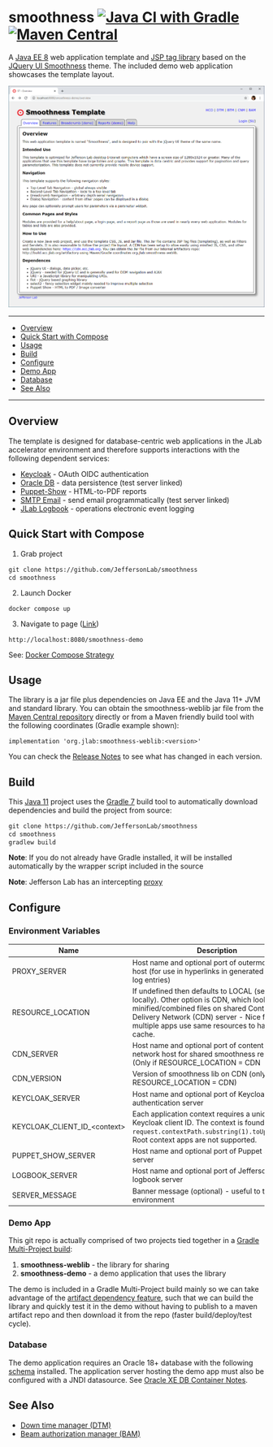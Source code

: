 # smoothness [![Java CI with Gradle](https://github.com/JeffersonLab/smoothness/workflows/Java%20CI%20with%20Gradle/badge.svg)](https://github.com/JeffersonLab/smoothness/actions?query=workflow%3A%22Java+CI+with+Gradle%22) [![Maven Central](https://badgen.net/maven/v/maven-central/org.jlab/smoothness-weblib)](https://repo1.maven.org/maven2/org/jlab/smoothness-weblib/)
A [Java EE 8](https://en.wikipedia.org/wiki/Jakarta_EE) web application template and [JSP tag library](https://docs.oracle.com/javaee/5/tutorial/doc/bnama.html) based on the [JQuery UI Smoothness](https://jqueryui.com/themeroller/) theme.  The included demo web application showcases the template layout.

![Screenshot](https://github.com/JeffersonLab/smoothness/raw/main/smoothness-demo/Screenshot.png?raw=true "Screenshot")

---
 - [Overview](https://github.com/JeffersonLab/smoothness#overview)
 - [Quick Start with Compose](https://github.com/JeffersonLab/smoothness#quick-start-with-compose)
 - [Usage](https://github.com/JeffersonLab/smoothness#usage)
 - [Build](https://github.com/JeffersonLab/smoothness#build)
 - [Configure](https://github.com/JeffersonLab/smoothness#configure)
 - [Demo App](https://github.com/JeffersonLab/smoothness#demo-app)
 - [Database](https://github.com/JeffersonLab/smoothness#database)
 - [See Also](https://github.com/JeffersonLab/smoothness#see-also)
---

## Overview
The template is designed for database-centric web applications in the JLab accelerator environment and therefore supports interactions with the following dependent services:
 - [Keycloak](https://github.com/keycloak/keycloak) - OAuth OIDC authentication
 - [Oracle DB](https://github.com/gvenzl/oci-oracle-xe) - data persistence (test server linked)
 - [Puppet-Show](https://github.com/slominskir/puppet-show) - HTML-to-PDF reports
 - [SMTP Email](https://github.com/mailhog/MailHog) - send email programmatically (test server linked)
 - [JLab Logbook](https://github.com/JeffersonLab/elog) - operations electronic event logging

## Quick Start with Compose
1. Grab project
```
git clone https://github.com/JeffersonLab/smoothness
cd smoothness
```
2. Launch Docker
```
docker compose up
```
3. Navigate to page ([Link](http://localhost:8080/smoothness-demo))
```
http://localhost:8080/smoothness-demo
```

See: [Docker Compose Strategy](https://gist.github.com/slominskir/a7da801e8259f5974c978f9c3091d52c)

## Usage
The library is a jar file plus dependencies on Java EE and the Java 11+ JVM and standard library.  You can obtain the smoothness-weblib jar file from the [Maven Central repository](https://repo1.maven.org/maven2/org/jlab/) directly or from a Maven friendly build tool with the following coordinates (Gradle example shown):
```
implementation 'org.jlab:smoothness-weblib:<version>'
```
You can check the [Release Notes](https://github.com/JeffersonLab/smoothness/releases) to see what has changed in each version. 

## Build
This [Java 11](https://adoptopenjdk.net/) project uses the [Gradle 7](https://gradle.org/) build tool to automatically download dependencies and build the project from source:

```
git clone https://github.com/JeffersonLab/smoothness
cd smoothness
gradlew build
```
**Note**: If you do not already have Gradle installed, it will be installed automatically by the wrapper script included in the source

**Note**: Jefferson Lab has an intercepting [proxy](https://gist.github.com/slominskir/92c25a033db93a90184a5994e71d0b78)

## Configure

### Environment Variables
| Name | Description |
|---|---|
| PROXY_SERVER | Host name and optional port of outermost proxy host (for use in hyperlinks in generated emails and log entries) |
| RESOURCE_LOCATION | If undefined then defaults to LOCAL (serve files locally).  Other option is CDN, which looks for minified/combined files on shared Content Delivery Network (CDN) server - Nice for when multiple apps use same resources to have warm cache. |
| CDN_SERVER | Host name and optional port of content delivery network host for shared smoothness resources (Only if RESOURCE_LOCATION = CDN |
| CDN_VERSION | Version of smoothness lib on CDN (only if RESOURCE_LOCATION = CDN) |
| KEYCLOAK_SERVER | Host name and optional port of Keycloak authentication server |
| KEYCLOAK_CLIENT_ID_&lt;context&gt; | Each application context requires a unique Keycloak client ID.  The context is found with `request.contextPath.substring(1).toUpperCase()`.  Root context apps are not supported. |
| PUPPET_SHOW_SERVER | Host name and optional port of Puppet Show server |
| LOGBOOK_SERVER | Host name and optional port of Jefferson Lab logbook server |
| SERVER_MESSAGE | Banner message (optional) - useful to tag test environment |


### Demo App
This git repo is actually comprised of two projects tied together in a [Gradle Multi-Project build](https://docs.gradle.org/current/userguide/intro_multi_project_builds.html): 

  1. **smoothness-weblib** - the library for sharing
  1. **smoothness-demo** - a demo application that uses the library

The demo is included in a Gradle Multi-Project build mainly so we can take advantage of the [artifact dependency feature](https://docs.gradle.org/current/userguide/declaring_dependencies_between_subprojects.html), such that we can build the library and quickly test it in the demo without having to publish to a maven artifact repo and then download it from the repo (faster build/deploy/test cycle).

### Database
The demo application requires an Oracle 18+ database with the following [schema](https://github.com/JeffersonLab/smoothness/tree/main/smoothness-demo/schema) installed.   The application server hosting the demo app must also be configured with a JNDI datasource.   See [Oracle XE DB Container Notes](https://github.com/JeffersonLab/smoothness/wiki/Developer-Notes#oracle-container).

## See Also
- [Down time manager (DTM)](https://github.com/JeffersonLab/dtm)
- [Beam authorization manager (BAM)](https://github.com/JeffersonLab/bam)
